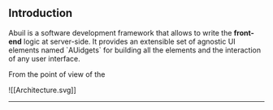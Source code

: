 ## Introduction
<p >Abuil is a software development framework that allows to write the <b>front-end</b> logic at server-side. It provides an extensible set of agnostic UI elements named `AUidgets` for building all the elements and the interaction of any user interface.</p> From the point of view of the 

![[Architecture.svg]]
___
